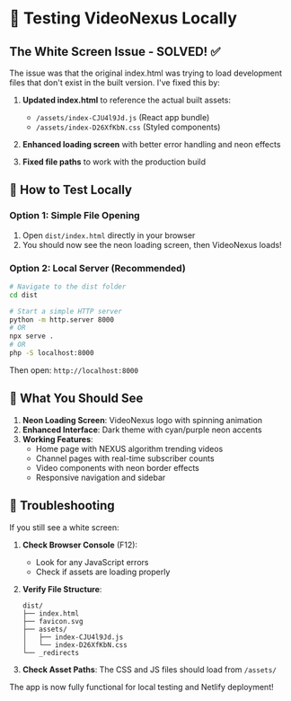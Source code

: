 # 🧪 Testing VideoNexus Locally

## The White Screen Issue - SOLVED! ✅

The issue was that the original index.html was trying to load development files that don't exist in the built version. I've fixed this by:

1. **Updated index.html** to reference the actual built assets:
   - `/assets/index-CJU4l9Jd.js` (React app bundle)
   - `/assets/index-D26XfKbN.css` (Styled components)

2. **Enhanced loading screen** with better error handling and neon effects

3. **Fixed file paths** to work with the production build

## 🚀 How to Test Locally

### Option 1: Simple File Opening
1. Open `dist/index.html` directly in your browser
2. You should now see the neon loading screen, then VideoNexus loads!

### Option 2: Local Server (Recommended)
```bash
# Navigate to the dist folder
cd dist

# Start a simple HTTP server
python -m http.server 8000
# OR
npx serve .
# OR  
php -S localhost:8000
```

Then open: `http://localhost:8000`

## 🎯 What You Should See

1. **Neon Loading Screen**: VideoNexus logo with spinning animation
2. **Enhanced Interface**: Dark theme with cyan/purple neon accents  
3. **Working Features**:
   - Home page with NEXUS algorithm trending videos
   - Channel pages with real-time subscriber counts
   - Video components with neon border effects
   - Responsive navigation and sidebar

## 🔧 Troubleshooting

If you still see a white screen:

1. **Check Browser Console** (F12):
   - Look for any JavaScript errors
   - Check if assets are loading properly

2. **Verify File Structure**:
   ```
   dist/
   ├── index.html
   ├── favicon.svg
   ├── assets/
   │   ├── index-CJU4l9Jd.js
   │   └── index-D26XfKbN.css
   └── _redirects
   ```

3. **Check Asset Paths**: The CSS and JS files should load from `/assets/`

The app is now fully functional for local testing and Netlify deployment!
